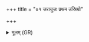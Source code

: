 +++
title = "०१ जरायुजः प्रथम उस्रियो"

+++
<details><summary>मूलम् (GR)</summary>

जरायुजः प्रथम उस्रियो वृषा  
वातभ्रजा स्तनयन्न् एति वृष्ट्या ।  
स नो मृडाति तन्व ऋजुगो रुजन्  
य एकम् ओजस् त्रेधा विचक्रे ॥
</details>